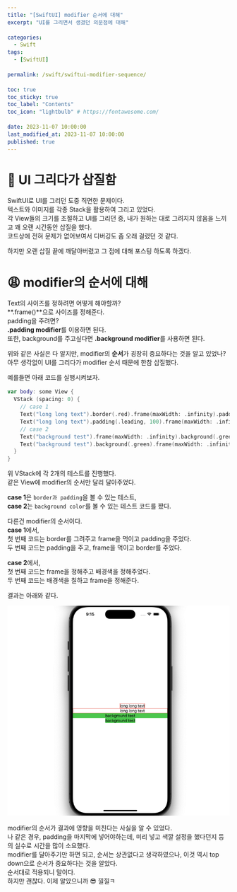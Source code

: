```yaml
---
title: "[SwiftUI] modifier 순서에 대해"  
excerpt: "UI를 그리면서 생겼던 의문점에 대해"

categories:
  - Swift
tags:
  - [SwiftUI]

permalink: /swift/swiftui-modifier-sequence/

toc: true
toc_sticky: true
toc_label: "Contents"
toc_icon: "lightbulb" # https://fontawesome.com/
 
date: 2023-11-07 10:00:00
last_modified_at: 2023-11-07 10:00:00
published: true
---  
```


# 🗿 UI 그리다가 삽질함

SwiftUI로 UI를 그리던 도중 직면한 문제이다.  
텍스트와 이미지를 각종 Stack을 활용하여 그리고 있었다.  
각 View들의 크기를 조절하고 UI를 그리던 중, 내가 원하는 대로 그려지지 않음을 느끼고 꽤 오랜 시간동안 삽질을 했다.  
코드상에 전혀 문제가 없어보여서 디버깅도 좀 오래 걸렸던 것 같다.  

하지만 오랜 삽질 끝에 깨달아버렸고 그 점에 대해 포스팅 하도록 하겠다.  

# 😩 modifier의 순서에 대해  

Text의 사이즈를 정하려면 어떻게 해야할까?  
**.frame()**으로 사이즈를 정해준다.  
padding을 주려면?  
**.padding modifier**를 이용하면 된다.  
또한, background를 주고싶다면 **.background modifier**를 사용하면 된다.  

위와 같은 사실은 다 알지만, modifier의 **순서**가 굉장히 중요하다는 것을 알고 있었나?  
아무 생각없이 UI를 그리다가 modifier 순서 때문에 한참 삽질했다.  

예를들면 아래 코드를 실행시켜보자.  

```swift  
var body: some View {
  VStack (spacing: 0) {
    // case 1
    Text("long long text").border(.red).frame(maxWidth: .infinity).padding(.leading, 100)
    Text("long long text").padding(.leading, 100).frame(maxWidth: .infinity).border(.red)
    // case 2
    Text("background test").frame(maxWidth: .infinity).background(.green)
    Text("background test").background(.green).frame(maxWidth: .infinity)
  }
}
```  

위 VStack에 각 2개의 테스트를 진행했다.  
같은 View에 modifier의 순서만 달리 달아주었다.  

**case 1**은 `border과 padding`을 볼 수 있는 테스트,  
**case 2**는 `background color`를 볼 수 있는 테스트 코드를 짰다.  

다른건 modifier의 순서이다.  
**case 1**에서,  
첫 번째 코드는 border를 그려주고 frame을 먹이고 padding을 주었다.  
두 번째 코드는 padding을 주고, frame을 먹이고 border를 주었다.  

**case 2**에서,  
첫 번째 코드는 frame을 정해주고 배경색을 정해주었다.  
두 번째 코드는 배경색을 칠하고 frame을 정해준다.  

결과는 아래와 같다.  

![test](/assets/images/post_img/swift/swiftui-modifier-sequence/test.png)   

modifier의 순서가 결과에 영향을 미친다는 사실을 알 수 있었다.  
나 같은 경우, padding을 마지막에 넣어야하는데, 미리 넣고 색깔 설정을 했다던지 등의 실수로 시간을 많이 소요했다.  
modifier를 달아주기만 하면 되고, 순서는 상관없다고 생각하였으나, 이것 역시 top down으로 순서가 중요하다는 것을 알았다.  
순서대로 적용되니 말이다.  
하지만 괜찮다. 이제 알았으니까 😎 낄낄ㅋ  